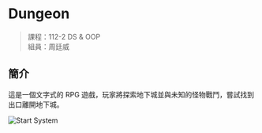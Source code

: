 # Dungeon
> 課程：112-2 DS & OOP  
> 組員：周廷威

## 簡介
這是一個文字式的 RPG 遊戲，玩家將探索地下城並與未知的怪物戰鬥，嘗試找到出口離開地下城。

![Start System](https://github.com/chou-ting-wei/NYCU_OOP-Dungeon/assets/70355885/0d62661a-6dad-4800-a3d1-aa742b1c474b)
